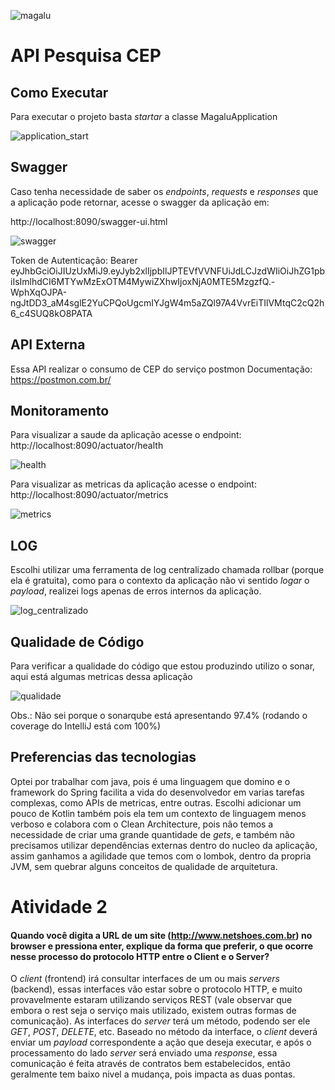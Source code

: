![magalu](https://user-images.githubusercontent.com/7126514/96477917-757e0500-120d-11eb-87f2-fac8390d8ccd.jpg)


# API Pesquisa CEP

## Como Executar 
Para executar o projeto basta _startar_ a classe MagaluApplication

![application_start](https://user-images.githubusercontent.com/7126514/96477507-f7b9f980-120c-11eb-8cd7-8d5cdaa700fb.png)

## Swagger
Caso tenha necessidade de saber os _endpoints_, _requests_ e _responses_ que a aplicação pode retornar, acesse o swagger da aplicação em:

http://localhost:8090/swagger-ui.html

![swagger](https://user-images.githubusercontent.com/7126514/96514173-a6742f00-1239-11eb-9146-8761e38fc6bc.png)

Token de Autenticação: Bearer eyJhbGciOiJIUzUxMiJ9.eyJyb2xlIjpbIlJPTEVfVVNFUiJdLCJzdWIiOiJhZG1pbiIsImlhdCI6MTYwMzExOTM4MywiZXhwIjoxNjA0MTE5MzgzfQ.-WphXqOJPA-ngJtDD3_aM4sglE2YuCPQoUgcmIYJgW4m5aZQl97A4VvrEiTIlVMtqC2cQ2h6_c4SUQ8kO8PATA

## API Externa
Essa API realizar o consumo de CEP do serviço postmon
Documentação: https://postmon.com.br/

## Monitoramento 
Para visualizar a saude da aplicação acesse o endpoint: http://localhost:8090/actuator/health

![health](https://user-images.githubusercontent.com/7126514/96516850-3b792700-123e-11eb-8467-0e0ed90908d5.png)

Para visualizar as metricas da aplicação acesse o endpoint: http://localhost:8090/actuator/metrics

![metrics](https://user-images.githubusercontent.com/7126514/96517087-a7f42600-123e-11eb-8dc6-0087dc74f5b0.png)

## LOG
Escolhi utilizar uma ferramenta de log centralizado chamada rollbar (porque ela é gratuita), como para o contexto da aplicação não vi sentido _logar_ o _payload_, realizei logs apenas de erros internos da aplicação.

![log_centralizado](https://user-images.githubusercontent.com/7126514/96518036-5cdb1280-1240-11eb-9bc5-b0b7ef759167.png)

## Qualidade de Código
Para verificar a qualidade do código que estou produzindo utilizo o sonar, aqui está algumas metricas dessa aplicação

![qualidade](https://user-images.githubusercontent.com/7126514/96524142-d4636e80-124d-11eb-8528-a25c5d217cfe.png)

Obs.: Não sei porque o sonarqube está apresentando 97.4% (rodando o coverage do IntelliJ está com 100%)

## Preferencias das tecnologias  
Optei por trabalhar com java, pois é uma linguagem que domino e o framework do Spring facilita a vida do desenvolvedor em varias tarefas complexas, como APIs de metricas, entre outras. Escolhi adicionar um pouco de Kotlin também pois ela tem um contexto de linguagem menos verboso e colabora com o Clean Architecture, pois não temos a necessidade de criar uma grande quantidade de _gets_, e também não precisamos utilizar dependências externas dentro do nucleo da aplicação, assim ganhamos a agilidade que temos com o lombok, dentro da propria JVM, sem quebrar alguns conceitos de qualidade de arquitetura.

# Atividade 2
#### Quando você digita a URL de um site (http://www.netshoes.com.br) no browser e pressiona enter, explique da forma que preferir, o que ocorre nesse processo do protocolo HTTP entre o Client e o Server?

O _client_ (frontend) irá consultar interfaces de um ou mais _servers_ (backend), essas interfaces vão estar sobre o protocolo HTTP, e muito provavelmente estaram utilizando serviços REST (vale observar que embora o rest seja o serviço mais utilizado, existem outras formas de comunicação).
As interfaces do _server_ terá um método, podendo ser ele _GET_, _POST_, _DELETE_, etc. Baseado no método da interface, o _client_ deverá enviar um _payload_ correspondente a ação que deseja executar, e após o processamento do lado _server_ será enviado uma _response_, essa comunicação é feita através de contratos bem estabelecidos, então geralmente tem baixo nivel a mudança, pois impacta as duas pontas. 
